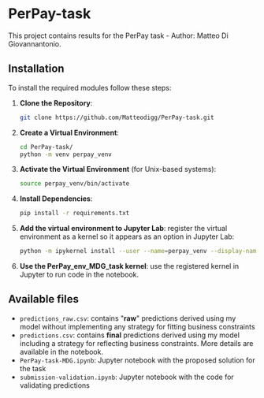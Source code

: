 # PerPay-task

This project contains results for the PerPay task - Author: Matteo Di Giovannantonio.

## Installation

To install the required modules follow these steps:

1. **Clone the Repository**:

    ```bash
    git clone https://github.com/Matteodigg/PerPay-task.git
    ```

2. **Create a Virtual Environment**:

    ```bash
    cd PerPay-task/
    python -m venv perpay_venv
    ```

3. **Activate the Virtual Environment** (for Unix-based systems):

    ```bash
    source perpay_venv/bin/activate
    ```

4. **Install Dependencies**:

    ```bash
    pip install -r requirements.txt
    ```

5. **Add the virtual environment to Jupyter Lab**: register the virtual environment as a kernel so it appears as an option in Jupyter Lab:

    ```bash
    python -m ipykernel install --user --name=perpay_venv --display-name "PerPay_env_MDG_task"
    ```

6. **Use the PerPay_env_MDG_task kernel**: use the registered kernel in Jupyter to run code in the notebook.

## Available files

- `predictions_raw.csv`: contains "**raw**" predictions derived using my model without implementing any strategy for fitting business constraints
- `predictions.csv`: contains **final** predictions derived using my model including a strategy for reflecting business constraints. More details are available in the notebook.
- `PerPay-task-MDG.ipynb`: Jupyter notebook with the proposed solution for the task
- `submission-validation.ipynb`: Jupyter notebook with the code for validating predictions